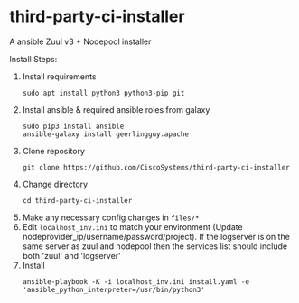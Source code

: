 # third-party-ci-installer
A ansible Zuul v3 + Nodepool installer

Install Steps:
1. Install requirements
   ```
   sudo apt install python3 python3-pip git
   ```
2. Install ansible & required ansible roles from galaxy
   ```
   sudo pip3 install ansible
   ansible-galaxy install geerlingguy.apache
   ```
3. Clone repository
   ```
   git clone https://github.com/CiscoSystems/third-party-ci-installer
   ```
4. Change directory
   ```
   cd third-party-ci-installer
   ```
5. Make any necessary config changes in ```files/*```
6. Edit ```localhost_inv.ini``` to match your environment (Update nodeprovider_ip/username/password/project). If the logserver is on the same server as zuul and nodepool then the services list should include both 'zuul' and 'logserver'
7. Install
   ```
   ansible-playbook -K -i localhost_inv.ini install.yaml -e 'ansible_python_interpreter=/usr/bin/python3'
   ```
